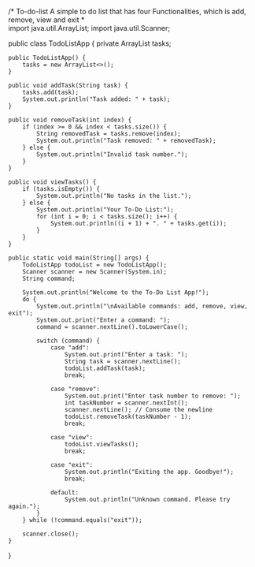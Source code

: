 /* To-do-list
A simple to do list that has four Functionalities, which is add, remove, view and exit *\
import java.util.ArrayList;
import java.util.Scanner;

public class TodoListApp {
    private ArrayList<String> tasks;

    public TodoListApp() {
        tasks = new ArrayList<>();
    }

    public void addTask(String task) {
        tasks.add(task);
        System.out.println("Task added: " + task);
    }

    public void removeTask(int index) {
        if (index >= 0 && index < tasks.size()) {
            String removedTask = tasks.remove(index);
            System.out.println("Task removed: " + removedTask);
        } else {
            System.out.println("Invalid task number.");
        }
    }

    public void viewTasks() {
        if (tasks.isEmpty()) {
            System.out.println("No tasks in the list.");
        } else {
            System.out.println("Your To-Do List:");
            for (int i = 0; i < tasks.size(); i++) {
                System.out.println((i + 1) + ". " + tasks.get(i));
            }
        }
    }

    public static void main(String[] args) {
        TodoListApp todoList = new TodoListApp();
        Scanner scanner = new Scanner(System.in);
        String command;

        System.out.println("Welcome to the To-Do List App!");
        do {
            System.out.println("\nAvailable commands: add, remove, view, exit");
            System.out.print("Enter a command: ");
            command = scanner.nextLine().toLowerCase();

            switch (command) {
                case "add":
                    System.out.print("Enter a task: ");
                    String task = scanner.nextLine();
                    todoList.addTask(task);
                    break;

                case "remove":
                    System.out.print("Enter task number to remove: ");
                    int taskNumber = scanner.nextInt();
                    scanner.nextLine(); // Consume the newline
                    todoList.removeTask(taskNumber - 1);
                    break;

                case "view":
                    todoList.viewTasks();
                    break;

                case "exit":
                    System.out.println("Exiting the app. Goodbye!");
                    break;

                default:
                    System.out.println("Unknown command. Please try again.");
            }
        } while (!command.equals("exit"));

        scanner.close();
    }
}
